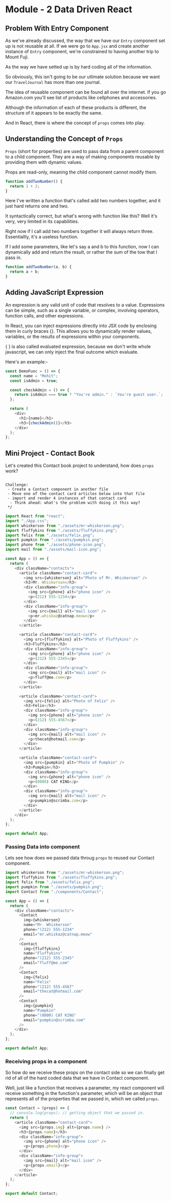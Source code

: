 # Module - 2 Data Driven React

## Problem With Entry Component

As we've already discussed, the way that we have our `Entry` component set up is not reusable at all. If we were go to `App.jsx` and create another instance of `Entry` component, we're constrained to having another trip to Mount Fuji.

As the way we have setted up is by hard coding all of the information.

So obviously, this isn't going to be our utlimate solution because we want our `TravelJournal` has more than one journal.

The idea of reusable component can be found all over the internet. If you go Amazon.com you'll see list of products like cellphones and accessories.

Although the information of each of these products is different, the structure of it appears to be exactly the same.

And in React, there is where the concept of `props` comes into play.

## Understanding the Concept of `Props`

`Props` (short for properties) are used to pass data from a parent component to a child component. They are a way of making components reusable by providing them with dynamic values.

Props are read-only, meaning the child component cannot modify them.

```javascript
function addTwoNumber() {
  return 1 + 2;
}
```

Here I've written a function that's called add two numbers together, and it just hard returns one and two.

It syntactically correct, but what's wrong with function like this? Well it's very, very limited in its capabilities.

Right now if I call add two numbers together it will always return three. Essentiallly, it's a useless function.

If I add some parameters, like let's say a and b to this function, now I can dynamically add and return the result, or rather the sum of the tow that I pass in.

```javascript
function addTwoNumber(a, b) {
  return a + b;
}
```

## Adding JavaScript Expression

An expression is any valid unit of code that resolves to a value. Expressions can be simple, such as a single variable, or complex, involving operators, function calls, and other expressions.

In React, you can inject expressions directly into JSX code by enclosing them in curly braces {}. This allows you to dynamically render values, variables, or the results of expressions within your components.

{ } is also called evaluated expression, because we don't write whole javascript, we can only inject the final outcome which evaluate.

Here's an example:-

```javascript
const DemoFunc = () => {
  const name = "Mohit";
  const isAdmin = true;

  const checkAdmin = () => {
    return isAdmin === true ? "You're admin." : `You're guest user.`;
  };

  return (
    <div>
      <h1>{name}</h1>
      <h3>{checkAdmin()}</h3>
    </div>
  );
};
```

## Mini Project - Contact Book

Let's created this Contact book project to understand, how does `props` work?

```

Challenge:
 - Create a Contact component in another file
 - Move one of the contact card articles below into that file
 - import and render 4 instances of that contact card
  - Think ahead: what's the problem with doing it this way?
 */
```

```javascript
import React from "react";
import "./App.css";
import whiskerson from "./assets/mr-whiskerson.png";
import fluffykins from "./assets/fluffykins.png";
import felix from "./assets/felix.png";
import pumpkin from "./assets/pumpkin.png";
import phone from "./assets/phone-icon.png";
import mail from "./assets/mail-icon.png";

const App = () => {
  return (
    <div className="contacts">
      <article className="contact-card">
        <img src={whiskerson} alt="Photo of Mr. Whiskerson" />
        <h3>Mr. Whiskerson</h3>
        <div className="info-group">
          <img src={phone} alt="phone icon" />
          <p>(212) 555-1234</p>
        </div>
        <div className="info-group">
          <img src={mail} alt="mail icon" />
          <p>mr.whiskaz@catnap.meow</p>
        </div>
      </article>

      <article className="contact-card">
        <img src={fluffykins} alt="Photo of Fluffykins" />
        <h3>Fluffykins</h3>
        <div className="info-group">
          <img src={phone} alt="phone icon" />
          <p>(212) 555-2345</p>
        </div>
        <div className="info-group">
          <img src={mail} alt="mail icon" />
          <p>fluff@me.com</p>
        </div>
      </article>

      <article className="contact-card">
        <img src={felix} alt="Photo of Felix" />
        <h3>Felix</h3>
        <div className="info-group">
          <img src={phone} alt="phone icon" />
          <p>(212) 555-4567</p>
        </div>
        <div className="info-group">
          <img src={mail} alt="mail icon" />
          <p>thecat@hotmail.com</p>
        </div>
      </article>

      <article className="contact-card">
        <img src={pumpkin} alt="Photo of Pumpkin" />
        <h3>Pumpkin</h3>
        <div className="info-group">
          <img src={phone} alt="phone icon" />
          <p>(0800) CAT KING</p>
        </div>
        <div className="info-group">
          <img src={mail} alt="mail icon" />
          <p>pumpkin@scrimba.com</p>
        </div>
      </article>
    </div>
  );
};

export default App;
```

### Passing Data into component

Lets see how does we passed data throug `props` to reused our Contact component.

```javascript
import whiskerson from "./assets/mr-whiskerson.png";
import fluffykins from "./assets/fluffykins.png";
import felix from "./assets/felix.png";
import pumpkin from "./assets/pumpkin.png";
import Contact from "./components/Contact";

const App = () => {
  return (
    <div className="contacts">
      <Contact
        img={whiskerson}
        name="Mr. Whiskerson"
        phone="(212) 555-1234"
        email="mr.whiskaz@catnap.meow"
      />
      <Contact
        img={fluffykins}
        name="Fluffykins"
        phone="(212) 555-2345"
        email="fluff@me.com"
      />
      <Contact
        img={felix}
        name="Felix"
        phone="(212) 555-4567"
        email="thecat@hotmail.com"
      />
      <Contact
        img={pumpkin}
        name="Pumpkin"
        phone="(0800) CAT KING"
        email="pumpkin@scrimba.com"
      />
    </div>
  );
};

export default App;
```

### Receiving props in a component

So how do we receive these props on the contact side so we can finally get rid of all of the hard coded data that we have in Contact component.

Well, just like a function that receives a parameter, my react component will receive something in the function's parameter, which will be an object that represents all of the properties that we passed in, which we called `props`.

```javascript
const Contact = (props) => {
  // console.log(props); // getting object that we passed in.
  return (
    <article className="contact-card">
      <img src={props.img} alt={props.name} />
      <h3>{props.name}</h3>
      <div className="info-group">
        <img src={phone} alt="phone icon" />
        <p>{props.phone}</p>
      </div>
      <div className="info-group">
        <img src={mail} alt="mail icon" />
        <p>{props.email}</p>
      </div>
    </article>
  );
};

export default Contact;
```
